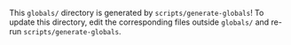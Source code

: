 This `globals/` directory is generated by `scripts/generate-globals`! To update
this directory, edit the corresponding files outside `globals/` and re-run
`scripts/generate-globals`.
